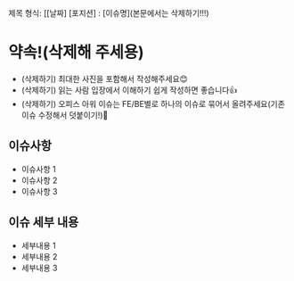 제목 형식: [[날짜] [포지션] : [이슈명](본문에서는 삭제하기!!!)

# 약속!(삭제해 주세용)
- (삭제하기) 최대한 사진을 포함해서 작성해주세요😊
- (삭제하기) 읽는 사람 입장에서 이해하기 쉽게 작성하면 좋습니다👍
- (삭제하기) 오피스 아워 이슈는 FE/BE별로 하나의 이슈로 묶어서 올려주세요(기존 이슈 수정해서 덧붙이기!)🙏 

## 이슈사항
- 이슈사항 1
- 이슈사항 2
- 이슈사항 3

## 이슈 세부 내용
- 세부내용 1
- 세부내용 2
- 세부내용 3